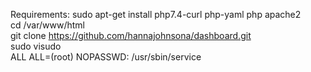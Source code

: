Requirements:
sudo apt-get install php7.4-curl php-yaml php apache2 </br>
cd /var/www/html </br>
git clone https://github.com/hannajohnsona/dashboard.git </br>
sudo visudo </br>
ALL ALL=(root) NOPASSWD: /usr/sbin/service </br>
